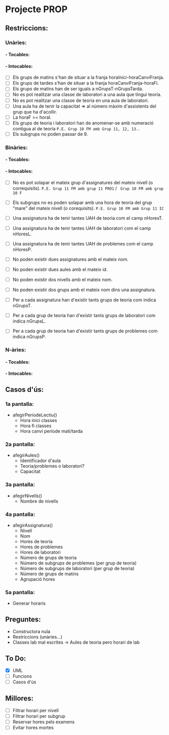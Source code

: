 # Projecte PROP

## Restriccions:

### Unàries:

#### - Tocables:


#### - Intocables:
- [ ] Els grups de matins s'han de situar a la franja horaInici-horaCanviFranja.
- [ ] Els grups de tardes s'han de situar a la franja horaCanviFranja-horaFi.
- [ ] Els grups de matins han de ser iguals a nGrupsT-nGrupsTarda.
- [ ] No es pot realitzar una classe de laboratori a una aula que tingui teoria.
- [ ] No es pot realitzar una classe de teoria en una aula de laboratori.
- [ ] Una aula ha de tenir la capacitat => al número màxim d'assistents del grup que ha d'acollir.
- [ ] La horaF >= horaI.
- [ ] Els grups de teoria i laboratori han de anomenar-se amb numeració contigua al de teoria ```P.E. Grup 10 FM amb Grup 11, 12, 13.```.
- [ ] Els subgrups no poden passar de 9.

### Binàries:

#### - Tocables:

#### - Intocables:
- [ ] No es pot solapar el mateix grup d'assignatures del mateix nivell (o correquisits). ```P.E. Grup 11 FM amb grup 11 PRO1``` / ``` Grup 10 FM amb grup 10 F```
- [ ] Els subgrups no es poden solapar amb una hora de teoria del grup "mare" del mateix nivell (o corequisits). ```P.E. Grup 10 FM amb Grup 11 IC```
- [ ] Una assignatura ha de tenir tantes UAH de teoria com el camp nHoresT.
- [ ] Una assignatura ha de tenir tantes UAH de laboratori com el camp nHoresL.
- [ ] Una assignatura ha de tenir tantes UAH de problemes com el camp nHoresP.

- [ ] No poden existir dues assignatures amb el mateix nom.
- [ ] No poden existir dues aules amb el mateix id.
- [ ] No poden existir dos nivells amb el mateix nom.
- [ ] No poden existir dos grups amb el mateix nom dins una assignatura.

- [ ] Per a cada assignatura han d'existir tants grups de teoria com indica nGrupsT.
- [ ] Per a cada grup de teoria han d'existir tants grups de laboratori com indica nGrupsL.
- [ ] Per a cada grup de teoria han d'existir tants grups de problemes com indica nGrupsP.

### N-àries:

#### - Tocables:

#### - Intocables:

## Casos d'ús:

### 1a pantalla:
- afegirPeriodeLectiu()
    - Hora inici classes
    - Hora fi classes
    - Hora canvi període mati/tarda

### 2a pantalla:

- afegirAules()
    - Identificador d'aula
    - Teoria/problemes o laboratori?
    - Capacitat

### 3a pantalla:

- afegirNivells()
    - Nombre de nivells

### 4a pantalla:

- afegirAssignatura()
    - Nivell
    - Nom
    - Hores de teoria
    - Hores de problemes
    - Hores de laboratori
    - Número de grups de teoria
    - Número de subgrups de problemes (per grup de teoria)
    - Número de subgrups de laboratori (per grup de teoria)
    - Número de grups de matins
    - Agrupació hores

### 5a pantalla:
- Generar horaris

## Preguntes:
- Constructora nula
- Restriccions (unàries...)
- Classes lab mal escrites -> Aules de teoria pero horari de lab

## To Do:

- [x] UML
- [ ] Funcions
- [ ] Casos d'ús

## Millores:
- [ ] Filtrar horari per nivell
- [ ] Filtrar horari per subgrup
- [ ] Reservar hores pels examens
- [ ] Evitar hores mortes
